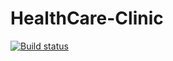 # HealthCare-Clinic

[![Build status](https://dev.azure.com/igorroncevic/psw-healthcare-clinic/_apis/build/status/psw-healthcare-clinic-ASP.NET%20Core-CI)](https://dev.azure.com/igorroncevic/psw-healthcare-clinic/_build/latest?definitionId=2)
